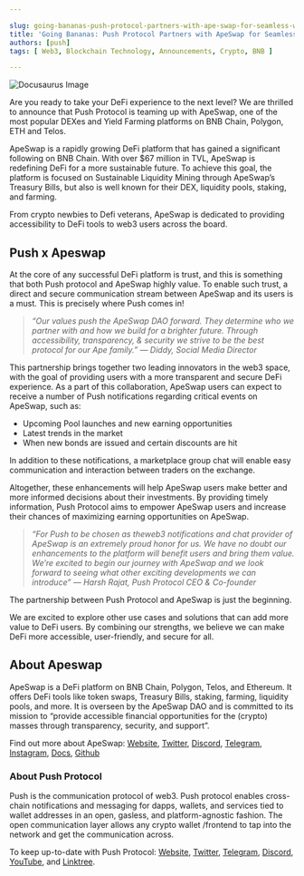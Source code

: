 ```yaml
---

slug: going-bananas-push-protocol-partners-with-ape-swap-for-seamless-web3-communication
title: 'Going Bananas: Push Protocol Partners with ApeSwap for Seamless web3 Communication!🐵'
authors: [push]
tags: [ Web3, Blockchain Technology, Announcements, Crypto, BNB ]

---
```


![Docusaurus Image](./cover-image.webp)
<!--truncate-->

Are you ready to take your DeFi experience to the next level? We are thrilled to announce that Push Protocol is teaming up with ApeSwap, one of the most popular DEXes and Yield Farming platforms on BNB Chain, Polygon, ETH and Telos.

ApeSwap is a rapidly growing DeFi platform that has gained a significant following on BNB Chain. With over $67 million in TVL, ApeSwap is redefining DeFi for a more sustainable future. To achieve this goal, the platform is focused on Sustainable Liquidity Mining through ApeSwap’s Treasury Bills, but also is well known for their DEX, liquidity pools, staking, and farming.

From crypto newbies to Defi veterans, ApeSwap is dedicated to providing accessibility to DeFi tools to web3 users across the board.

## Push x Apeswap
At the core of any successful DeFi platform is trust, and this is something that both Push protocol and ApeSwap highly value. To enable such trust, a direct and secure communication stream between ApeSwap and its users is a must. This is precisely where Push comes in!

<blockquote><i>“Our values push the ApeSwap DAO forward. They determine who we partner with and how we build for a brighter future. Through accessibility, transparency, & security we strive to be the best protocol for our Ape family.” — Diddy, Social Media Director</i></blockquote>

This partnership brings together two leading innovators in the web3 space, with the goal of providing users with a more transparent and secure DeFi experience. As a part of this collaboration, ApeSwap users can expect to receive a number of Push notifications regarding critical events on ApeSwap, such as:

- Upcoming Pool launches and new earning opportunities
- Latest trends in the market
- When new bonds are issued and certain discounts are hit

In addition to these notifications, a marketplace group chat will enable easy communication and interaction between traders on the exchange.

Altogether, these enhancements will help ApeSwap users make better and more informed decisions about their investments. By providing timely information, Push Protocol aims to empower ApeSwap users and increase their chances of maximizing earning opportunities on ApeSwap.

<blockquote><i>“For Push to be chosen as theweb3 notifications and chat provider of ApeSwap is an extremely proud honor for us. We have no doubt our enhancements to the platform will benefit users and bring them value. We’re excited to begin our journey with ApeSwap and we look forward to seeing what other exciting developments we can introduce” — Harsh Rajat, Push Protocol CEO & Co-founder</i></blockquote>

The partnership between Push Protocol and ApeSwap is just the beginning.

We are excited to explore other use cases and solutions that can add more value to DeFi users. By combining our strengths, we believe we can make DeFi more accessible, user-friendly, and secure for all.

## About Apeswap

ApeSwap is a DeFi platform on BNB Chain, Polygon, Telos, and Ethereum. It offers DeFi tools like token swaps, Treasury Bills, staking, farming, liquidity pools, and more. It is overseen by the ApeSwap DAO and is committed to its mission to “provide accessible financial opportunities for the (crypto) masses through transparency, security, and support”.

Find out more about ApeSwap: [Website](https://apeswap.finance/), [Twitter](https://twitter.com/ape_swap), [Discord](https://discord.com/invite/ApeSwap), [Telegram](https://t.me/ape_swap), [Instagram](https://www.instagram.com/apeswap.finance/), [Docs](https://apeswap.gitbook.io/apeswap-finance/welcome/master), [Github](https://github.com/ApeSwapFinance/)

### About Push Protocol

Push is the communication protocol of web3. Push protocol enables cross-chain notifications and messaging for dapps, wallets, and services tied to wallet addresses in an open, gasless, and platform-agnostic fashion. The open communication layer allows any crypto wallet /frontend to tap into the network and get the communication across.

To keep up-to-date with Push Protocol: [Website](https://push.org/), [Twitter](https://twitter.com/pushprotocol), [Telegram](https://t.me/epnsproject), [Discord](https://discord.gg/pushprotocol), [YouTube](https://www.youtube.com/c/EthereumPushNotificationService), and [Linktree](https://linktr.ee/pushprotocol).